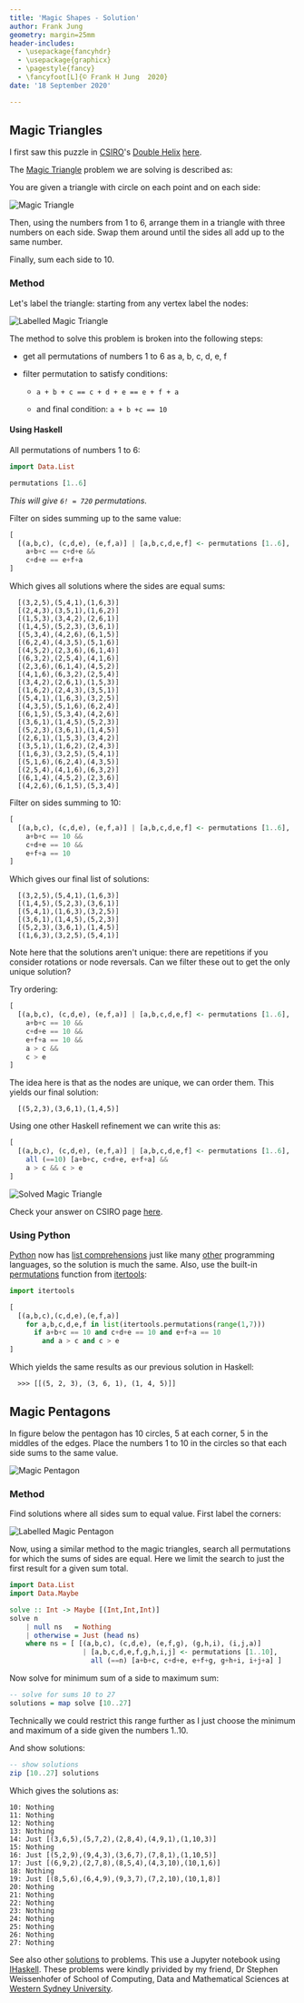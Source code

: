 ```yaml
---
title: 'Magic Shapes - Solution'
author: Frank Jung
geometry: margin=25mm
header-includes:
  - \usepackage{fancyhdr}
  - \usepackage{graphicx}
  - \pagestyle{fancy}
  - \fancyfoot[L]{© Frank H Jung  2020}
date: '18 September 2020'

---
```


## Magic Triangles

I first saw this puzzle in [CSIRO](https://www.csiro.au/)'s [Double
Helix](https://doublehelixshop.csiro.au/)
[here](https://blog.doublehelix.csiro.au/a-magic-triangle-brainteaser/).

The [Magic Triangle](https://en.wikipedia.org/wiki/Magic_triangle_(mathematics))
problem we are solving is described as:

You are given a triangle with circle on each point and on each side:

![Magic Triangle](files/magic-triangle.png)

Then, using the numbers from 1 to 6, arrange them in a triangle with three
numbers on each side. Swap them around until the sides all add up to the same
number.

Finally, sum each side to 10.

### Method

Let's label the triangle: starting from any vertex label the nodes:

![Labelled Magic Triangle](files/magic-triangle-labelled.png)

The method to solve this problem is broken into the following steps:

  - get all permutations of numbers 1 to 6 as a, b, c, d, e, f

  - filter permutation to satisfy conditions:

    - `a + b + c == c + d + e == e + f + a`

    - and final condition: `a + b +c == 10`

#### Using Haskell

All permutations of numbers 1 to 6:

```haskell
import Data.List

permutations [1..6]
```

_This will give `6! = 720` permutations._

Filter on sides summing up to the same value:

```haskell
[
  [(a,b,c), (c,d,e), (e,f,a)] | [a,b,c,d,e,f] <- permutations [1..6],
    a+b+c == c+d+e &&
    c+d+e == e+f+a
]
```

Which gives all solutions where the sides are equal sums:

```text
  [(3,2,5),(5,4,1),(1,6,3)]
  [(2,4,3),(3,5,1),(1,6,2)]
  [(1,5,3),(3,4,2),(2,6,1)]
  [(1,4,5),(5,2,3),(3,6,1)]
  [(5,3,4),(4,2,6),(6,1,5)]
  [(6,2,4),(4,3,5),(5,1,6)]
  [(4,5,2),(2,3,6),(6,1,4)]
  [(6,3,2),(2,5,4),(4,1,6)]
  [(2,3,6),(6,1,4),(4,5,2)]
  [(4,1,6),(6,3,2),(2,5,4)]
  [(3,4,2),(2,6,1),(1,5,3)]
  [(1,6,2),(2,4,3),(3,5,1)]
  [(5,4,1),(1,6,3),(3,2,5)]
  [(4,3,5),(5,1,6),(6,2,4)]
  [(6,1,5),(5,3,4),(4,2,6)]
  [(3,6,1),(1,4,5),(5,2,3)]
  [(5,2,3),(3,6,1),(1,4,5)]
  [(2,6,1),(1,5,3),(3,4,2)]
  [(3,5,1),(1,6,2),(2,4,3)]
  [(1,6,3),(3,2,5),(5,4,1)]
  [(5,1,6),(6,2,4),(4,3,5)]
  [(2,5,4),(4,1,6),(6,3,2)]
  [(6,1,4),(4,5,2),(2,3,6)]
  [(4,2,6),(6,1,5),(5,3,4)]
```

Filter on sides summing to 10:

```haskell
[
  [(a,b,c), (c,d,e), (e,f,a)] | [a,b,c,d,e,f] <- permutations [1..6],
    a+b+c == 10 &&
    c+d+e == 10 &&
    e+f+a == 10
]
```

Which gives our final list of solutions:

```text
  [(3,2,5),(5,4,1),(1,6,3)]
  [(1,4,5),(5,2,3),(3,6,1)]
  [(5,4,1),(1,6,3),(3,2,5)]
  [(3,6,1),(1,4,5),(5,2,3)]
  [(5,2,3),(3,6,1),(1,4,5)]
  [(1,6,3),(3,2,5),(5,4,1)]
```

Note here that the solutions aren't unique: there are repetitions if you
consider rotations or node reversals. Can we filter these out to get the only
unique solution?

Try ordering:

```haskell
[
  [(a,b,c), (c,d,e), (e,f,a)] | [a,b,c,d,e,f] <- permutations [1..6],
    a+b+c == 10 &&
    c+d+e == 10 &&
    e+f+a == 10 &&
    a > c &&
    c > e
]
```

The idea here is that as the nodes are unique, we can order them. This yields
our final solution:

```text
  [(5,2,3),(3,6,1),(1,4,5)]
```

Using one other Haskell refinement we can write this as:

```haskell
[
  [(a,b,c), (c,d,e), (e,f,a)] | [a,b,c,d,e,f] <- permutations [1..6],
    all (==10) [a+b+c, c+d+e, e+f+a] &&
    a > c && c > e
]
```

![Solved Magic Triangle](files/magic-triangle-solution.png)

Check your answer on CSIRO page
[here](https://blog.doublehelix.csiro.au/a-magic-triangle-brainteaser/#answer).

### Using Python

[Python](https://www.python.org/) now has [list
comprehensions](https://docs.python.org/3/tutorial/datastructures.html#list-comprehensions)
just like many
[other](https://en.wikipedia.org/wiki/Comparison_of_programming_languages_(list_comprehension))
programming languages, so the solution is much the same. Also, use the built-in
[permutations](https://docs.python.org/3/library/itertools.html#itertools.permutations)
function from [itertools](https://docs.python.org/3/library/itertools.html):

```python
import itertools

[
  [(a,b,c),(c,d,e),(e,f,a)]
    for a,b,c,d,e,f in list(itertools.permutations(range(1,7)))
      if a+b+c == 10 and c+d+e == 10 and e+f+a == 10
        and a > c and c > e
]
```

Which yields the same results as our previous solution in Haskell:

```text
  >>> [[(5, 2, 3), (3, 6, 1), (1, 4, 5)]]
```

## Magic Pentagons

In figure below the pentagon has 10 circles, 5 at each corner, 5 in the middles
of the edges. Place the numbers 1 to 10 in the circles so that each side sums to
the same value.

![Magic Pentagon](files/magic-pentagon.png)

### Method

Find solutions where all sides sum to equal value. First label the corners:

![Labelled Magic Pentagon](files/magic-pentagon-labelled.png)

Now, using a similar method to the magic triangles, search all permutations for
which the sums of sides are equal. Here we limit the search to just the first
result for a given sum total.

```haskell
import Data.List
import Data.Maybe

solve :: Int -> Maybe [(Int,Int,Int)]
solve n
    | null ns   = Nothing
    | otherwise = Just (head ns)
    where ns = [ [(a,b,c), (c,d,e), (e,f,g), (g,h,i), (i,j,a)]
                  | [a,b,c,d,e,f,g,h,i,j] <- permutations [1..10],
                    all (==n) [a+b+c, c+d+e, e+f+g, g+h+i, i+j+a] ]
```

Now solve for minimum sum of a side to maximum sum:

```haskell
-- solve for sums 10 to 27
solutions = map solve [10..27]
```

Technically we could restrict this range further as I just choose the minimum
and maximum of a side given the numbers 1..10.

And show solutions:

```haskell
-- show solutions
zip [10..27] solutions
```

Which gives the solutions as:

```text
10: Nothing
11: Nothing
12: Nothing
13: Nothing
14: Just [(3,6,5),(5,7,2),(2,8,4),(4,9,1),(1,10,3)]
15: Nothing
16: Just [(5,2,9),(9,4,3),(3,6,7),(7,8,1),(1,10,5)]
17: Just [(6,9,2),(2,7,8),(8,5,4),(4,3,10),(10,1,6)]
18: Nothing
19: Just [(8,5,6),(6,4,9),(9,3,7),(7,2,10),(10,1,8)]
20: Nothing
21: Nothing
22: Nothing
23: Nothing
24: Nothing
25: Nothing
26: Nothing
27: Nothing
```

See also other [solutions](files/maths-problems.ipynb) to problems. This use a
Jupyter notebook using [IHaskell](https://github.com/gibiansky/IHaskell). These
problems were kindly privided by my friend, Dr Stephen Weissenhofer of School of
Computing, Data and Mathematical Sciences at [Western Sydney
University](https://westernsydney.edu.au).
